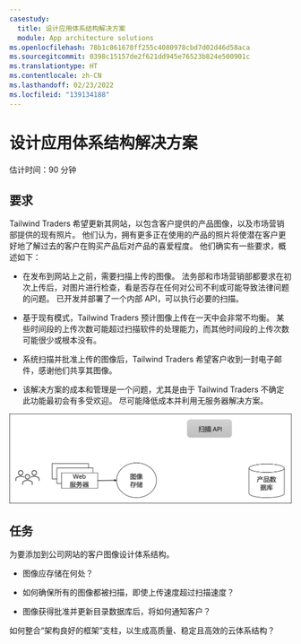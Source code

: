 ```yaml
---
casestudy:
  title: 设计应用体系结构解决方案
  module: App architecture solutions
ms.openlocfilehash: 78b1c861678ff255c4080978cbd7d02d46d58aca
ms.sourcegitcommit: 0398c15157de2f621dd945e76523b824e500901c
ms.translationtype: HT
ms.contentlocale: zh-CN
ms.lasthandoff: 02/23/2022
ms.locfileid: "139134188"
---
```

# <a name="design-an-app-architecture-solution"></a>设计应用体系结构解决方案

估计时间：90 分钟

## <a name="requirements"></a>要求

Tailwind Traders 希望更新其网站，以包含客户提供的产品图像，以及市场营销部提供的现有照片。 他们认为，拥有更多正在使用的产品的照片将使潜在客户更好地了解过去的客户在购买产品后对产品的喜爱程度。 他们确实有一些要求，概述如下：

* 在发布到网站上之前，需要扫描上传的图像。 法务部和市场营销部都要求在初次上传后，对图片进行检查，看是否存在任何对公司不利或可能导致法律问题的问题。 已开发并部署了一个内部 API，可以执行必要的扫描。 

* 基于现有模式，Tailwind Traders 预计图像上传在一天中会非常不均衡。 某些时间段的上传次数可能超过扫描软件的处理能力，而其他时间段的上传次数可能很少或根本没有。

* 系统扫描并批准上传的图像后，Tailwind Traders 希望客户收到一封电子邮件，感谢他们共享其图像。

* 该解决方案的成本和管理是一个问题，尤其是由于 Tailwind Traders 不确定此功能最初会有多受欢迎。 尽可能降低成本并利用无服务器解决方案。

 

![应用体系结构](media/Apparchitecture.png)

 

## <a name="task"></a>任务

为要添加到公司网站的客户图像设计体系结构。 

* 图像应存储在何处？

* 如何确保所有的图像都被扫描，即使上传速度超过扫描速度？

* 图像获得批准并更新目录数据库后，将如何通知客户？ 

如何整合“架构良好的框架”支柱，以生成高质量、稳定且高效的云体系结构？

 
